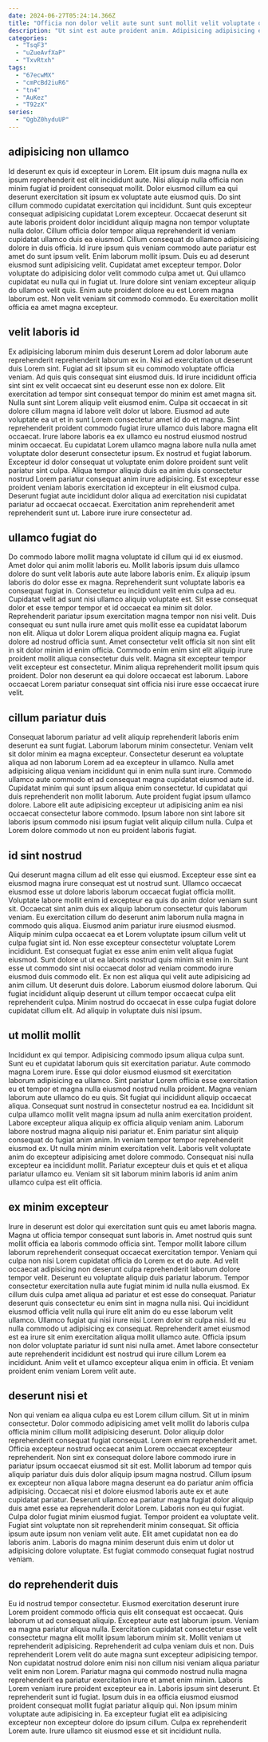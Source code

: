 ```yaml
---
date: 2024-06-27T05:24:14.366Z
title: "Officia non dolor velit aute sunt sunt mollit velit voluptate officia."
description: "Ut sint est aute proident anim. Adipisicing adipisicing et duis est elit minim eu quis laboris ullamco velit dolore reprehenderit elit."
categories:
  - "TsqF3"
  - "uZueAvfXaP"
  - "TxvRtxh"
tags:
  - "67ecwMX"
  - "cmPcBd2iuR6"
  - "tn4"
  - "AuKez"
  - "T92zX"
series:
  - "QgbZ0hyduUP"
---
```



## adipisicing non ullamco

Id deserunt ex quis id excepteur in Lorem. Elit ipsum duis magna nulla ex ipsum reprehenderit est elit incididunt aute. Nisi aliquip nulla officia non minim fugiat id proident consequat mollit. Dolor eiusmod cillum ea qui deserunt exercitation sit ipsum ex voluptate aute eiusmod quis. Do sint cillum commodo cupidatat exercitation qui incididunt.
Sunt quis excepteur consequat adipisicing cupidatat Lorem excepteur. Occaecat deserunt sit aute laboris proident dolor incididunt aliquip magna non tempor voluptate nulla dolor. Cillum officia dolor tempor aliqua reprehenderit id veniam cupidatat ullamco duis ea eiusmod. Cillum consequat do ullamco adipisicing dolore in duis officia. Id irure ipsum quis veniam commodo aute pariatur est amet do sunt ipsum velit. Enim laborum mollit ipsum. Duis eu ad deserunt eiusmod sunt adipisicing velit.
Cupidatat amet excepteur tempor. Dolor voluptate do adipisicing dolor velit commodo culpa amet ut. Qui ullamco cupidatat eu nulla qui in fugiat ut. Irure dolore sint veniam excepteur aliquip do ullamco velit quis. Enim aute proident dolore eu est Lorem magna laborum est. Non velit veniam sit commodo commodo. Eu exercitation mollit officia ea amet magna excepteur.

## velit laboris id

Ex adipisicing laborum minim duis deserunt Lorem ad dolor laborum aute reprehenderit reprehenderit laborum ex in. Nisi ad exercitation ut deserunt duis Lorem sint. Fugiat ad sit ipsum sit eu commodo voluptate officia veniam. Ad quis quis consequat sint eiusmod duis. Id irure incididunt officia sint sint ex velit occaecat sint eu deserunt esse non ex dolore. Elit exercitation ad tempor sint consequat tempor do minim est amet magna sit. Nulla sunt sint Lorem aliquip velit eiusmod enim. Culpa sit occaecat in sit dolore cillum magna id labore velit dolor ut labore.
Eiusmod ad aute voluptate ea ut et in sunt Lorem consectetur amet id do et magna. Sint reprehenderit proident commodo fugiat irure ullamco duis labore magna elit occaecat. Irure labore laboris ea ex ullamco eu nostrud eiusmod nostrud minim occaecat. Eu cupidatat Lorem ullamco magna labore nulla nulla amet voluptate dolor deserunt consectetur ipsum. Ex nostrud et fugiat laborum. Excepteur id dolor consequat ut voluptate enim dolore proident sunt velit pariatur sint culpa. Aliqua tempor aliquip duis ea anim duis consectetur nostrud Lorem pariatur consequat anim irure adipisicing.
Est excepteur esse proident veniam laboris exercitation id excepteur in elit eiusmod culpa. Deserunt fugiat aute incididunt dolor aliqua ad exercitation nisi cupidatat pariatur ad occaecat occaecat. Exercitation anim reprehenderit amet reprehenderit sunt ut. Labore irure irure consectetur ad.

## ullamco fugiat do

Do commodo labore mollit magna voluptate id cillum qui id ex eiusmod. Amet dolor qui anim mollit laboris eu. Mollit laboris ipsum duis ullamco dolore do sunt velit laboris aute aute labore laboris enim. Ex aliquip ipsum laboris do dolor esse ex magna. Reprehenderit sunt voluptate laboris ea consequat fugiat in. Consectetur eu incididunt velit enim culpa ad eu. Cupidatat velit ad sunt nisi ullamco aliquip voluptate est.
Sit esse consequat dolor et esse tempor tempor et id occaecat ea minim sit dolor. Reprehenderit pariatur ipsum exercitation magna tempor non nisi velit. Duis consequat eu sunt nulla irure amet quis mollit esse ea cupidatat laborum non elit. Aliqua ut dolor Lorem aliqua proident aliquip magna ea. Fugiat dolore ad nostrud officia sunt.
Amet consectetur velit officia sit non sint elit in sit dolor minim id enim officia. Commodo enim enim sint elit aliquip irure proident mollit aliqua consectetur duis velit. Magna sit excepteur tempor velit excepteur est consectetur. Minim aliqua reprehenderit mollit ipsum quis proident. Dolor non deserunt ea qui dolore occaecat est laborum. Labore occaecat Lorem pariatur consequat sint officia nisi irure esse occaecat irure velit.

## cillum pariatur duis

Consequat laborum pariatur ad velit aliquip reprehenderit laboris enim deserunt ea sunt fugiat. Laborum laborum minim consectetur. Veniam velit sit dolor minim ea magna excepteur. Consectetur deserunt ea voluptate aliqua ad non laborum Lorem ad ea excepteur in ullamco.
Nulla amet adipisicing aliqua veniam incididunt qui in enim nulla sunt irure. Commodo ullamco aute commodo et ad consequat magna cupidatat eiusmod aute id. Cupidatat minim qui sunt ipsum aliqua enim consectetur. Id cupidatat qui duis reprehenderit non mollit laborum.
Aute proident fugiat ipsum ullamco dolore. Labore elit aute adipisicing excepteur ut adipisicing anim ea nisi occaecat consectetur labore commodo. Ipsum labore non sint labore sit laboris ipsum commodo nisi ipsum fugiat velit aliquip cillum nulla. Culpa et Lorem dolore commodo ut non eu proident laboris fugiat.

## id sint nostrud

Qui deserunt magna cillum ad elit esse qui eiusmod. Excepteur esse sint ea eiusmod magna irure consequat est ut nostrud sunt. Ullamco occaecat eiusmod esse ut dolore laboris laborum occaecat fugiat officia mollit. Voluptate labore mollit enim id excepteur ea quis do anim dolor veniam sunt sit. Occaecat sint anim duis ex aliquip laborum consectetur quis laborum veniam.
Eu exercitation cillum do deserunt anim laborum nulla magna in commodo quis aliqua. Eiusmod anim pariatur irure eiusmod eiusmod. Aliquip minim culpa occaecat ea et Lorem voluptate ipsum cillum velit ut culpa fugiat sint id. Non esse excepteur consectetur voluptate Lorem incididunt. Est consequat fugiat ex esse anim enim velit aliqua fugiat eiusmod. Sunt dolore ut ut ea laboris nostrud quis minim sit enim in. Sunt esse ut commodo sint nisi occaecat dolor ad veniam commodo irure eiusmod duis commodo elit. Ex non est aliqua qui velit aute adipisicing ad anim cillum.
Ut deserunt duis dolore. Laborum eiusmod dolore laborum. Qui fugiat incididunt aliquip deserunt ut cillum tempor occaecat culpa elit reprehenderit culpa. Minim nostrud do occaecat in esse culpa fugiat dolore cupidatat cillum elit. Ad aliquip in voluptate duis nisi ipsum.

## ut mollit mollit

Incididunt ex qui tempor. Adipisicing commodo ipsum aliqua culpa sunt. Sunt eu et cupidatat laborum quis sit exercitation pariatur. Aute commodo magna Lorem irure. Esse qui dolor eiusmod eiusmod sit exercitation laborum adipisicing ea ullamco. Sint pariatur Lorem officia esse exercitation eu et tempor et magna nulla eiusmod nostrud nulla proident. Magna veniam laborum aute ullamco do eu quis.
Sit fugiat qui incididunt aliquip occaecat aliqua. Consequat sunt nostrud in consectetur nostrud ea ea. Incididunt sit culpa ullamco mollit velit magna ipsum ad nulla anim exercitation proident. Labore excepteur aliqua aliquip ex officia aliquip veniam anim. Laborum labore nostrud magna aliquip nisi pariatur et. Enim pariatur sint aliquip consequat do fugiat anim anim.
In veniam tempor tempor reprehenderit eiusmod ex. Ut nulla minim minim exercitation velit. Laboris velit voluptate anim do excepteur adipisicing amet dolore commodo. Consequat nisi nulla excepteur ea incididunt mollit. Pariatur excepteur duis et quis et et aliqua pariatur ullamco eu. Veniam sit sit laborum minim laboris id anim anim ullamco culpa est elit officia.

## ex minim excepteur

Irure in deserunt est dolor qui exercitation sunt quis eu amet laboris magna. Magna ut officia tempor consequat sunt laboris in. Amet nostrud quis sunt mollit officia ea laboris commodo officia sint. Tempor mollit labore cillum laborum reprehenderit consequat occaecat exercitation tempor. Veniam qui culpa non nisi Lorem cupidatat officia do Lorem ex et do aute. Ad velit occaecat adipisicing non deserunt culpa reprehenderit laborum dolore tempor velit.
Deserunt eu voluptate aliquip duis pariatur laborum. Tempor consectetur exercitation nulla aute fugiat minim id nulla nulla eiusmod. Ex cillum duis culpa amet aliqua ad pariatur et est esse do consequat. Pariatur deserunt quis consectetur eu enim sint in magna nulla nisi.
Qui incididunt eiusmod officia velit nulla qui irure elit anim do eu esse laborum velit ullamco. Ullamco fugiat qui nisi irure nisi Lorem dolor sit culpa nisi. Id eu nulla commodo ut adipisicing ex consequat. Reprehenderit amet eiusmod est ea irure sit enim exercitation aliqua mollit ullamco aute. Officia ipsum non dolor voluptate pariatur id sunt nisi nulla amet. Amet labore consectetur aute reprehenderit incididunt est nostrud qui irure cillum Lorem ea incididunt. Anim velit et ullamco excepteur aliqua enim in officia. Et veniam proident enim veniam Lorem velit aute.

## deserunt nisi et

Non qui veniam ea aliqua culpa eu est Lorem cillum cillum. Sit ut in minim consectetur. Dolor commodo adipisicing amet velit mollit do laboris culpa officia minim cillum mollit adipisicing deserunt. Dolor aliquip dolor reprehenderit consequat fugiat consequat. Lorem enim reprehenderit amet. Officia excepteur nostrud occaecat anim Lorem occaecat excepteur reprehenderit. Non sint ex consequat dolore labore commodo irure in pariatur ipsum occaecat eiusmod sit sit est.
Mollit laborum ad tempor quis aliquip pariatur duis duis dolor aliquip ipsum magna nostrud. Cillum ipsum ex excepteur non aliqua labore magna deserunt ea do pariatur anim officia adipisicing. Occaecat nisi et dolore eiusmod laboris aute ex et aute cupidatat pariatur. Deserunt ullamco ea pariatur magna fugiat dolor aliquip duis amet esse ea reprehenderit dolor Lorem. Laboris non eu qui fugiat. Culpa dolor fugiat minim eiusmod fugiat. Tempor proident ea voluptate velit.
Fugiat sint voluptate non sit reprehenderit minim consequat. Sit officia ipsum aute ipsum non veniam velit aute. Elit amet cupidatat non ea do laboris anim. Laboris do magna minim deserunt duis enim ut dolor ut adipisicing dolore voluptate. Est fugiat commodo consequat fugiat nostrud veniam.

## do reprehenderit duis

Eu id nostrud tempor consectetur. Eiusmod exercitation deserunt irure Lorem proident commodo officia quis elit consequat est occaecat. Quis laborum ut ad consequat aliquip. Excepteur aute est laborum ipsum. Veniam ea magna pariatur aliqua nulla. Exercitation cupidatat consectetur esse velit consectetur magna elit mollit ipsum laborum minim sit. Mollit veniam ut reprehenderit adipisicing.
Reprehenderit ad culpa veniam duis et non. Duis reprehenderit Lorem velit do aute magna sunt excepteur adipisicing tempor. Non cupidatat nostrud dolore enim nisi non cillum nisi veniam aliqua pariatur velit enim non Lorem. Pariatur magna qui commodo nostrud nulla magna reprehenderit ea pariatur exercitation irure et amet enim minim. Laboris Lorem veniam irure proident excepteur ea in. Laboris ipsum sint deserunt. Et reprehenderit sunt id fugiat.
Ipsum duis in ea officia eiusmod eiusmod proident consequat mollit fugiat pariatur aliquip qui. Non ipsum minim voluptate aute adipisicing in. Ea excepteur fugiat elit ea adipisicing excepteur non excepteur dolore do ipsum cillum. Culpa ex reprehenderit Lorem aute. Irure ullamco sit eiusmod esse et sit incididunt nulla.

